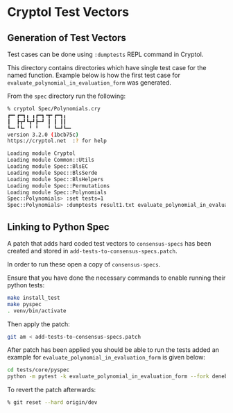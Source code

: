 # Cryptol Test Vectors

## Generation of Test Vectors
Test cases can be done using `:dumptests` REPL command in Cryptol.

This directory contains directories which have single test case for the named function. Example below is how the first test case for `evaluate_polynomial_in_evaluation_form` was generated.

From the `spec` directory run the following:

``` bash
% cryptol Spec/Polynomials.cry
┏━╸┏━┓╻ ╻┏━┓╺┳╸┏━┓╻
┃  ┣┳┛┗┳┛┣━┛ ┃ ┃ ┃┃
┗━╸╹┗╸ ╹ ╹   ╹ ┗━┛┗━╸
version 3.2.0 (1bcb75c)
https://cryptol.net  :? for help

Loading module Cryptol
Loading module Common::Utils
Loading module Spec::BlsEC
Loading module Spec::BlsSerde
Loading module Spec::BlsHelpers
Loading module Spec::Permutations
Loading module Spec::Polynomials
Spec::Polynomials> :set tests=1
Spec::Polynomials> :dumptests result1.txt evaluate_polynomial_in_evaluation_form
```

## Linking to Python Spec
A patch that adds hard coded test vectors to `consensus-specs` has been created and stored in `add-tests-to-consensus-specs.patch`.

In order to run these open a copy of `consensus-specs`.

Ensure that you have done the necessary commands to enable running their python tests:

```bash
make install_test
make pyspec
. venv/bin/activate
```

Then apply the patch:
```bash
git am < add-tests-to-consensus-specs.patch
```

After patch has been applied you should be able to run the tests added an example for `evaluate_polynomial_in_evaluation_form` is given below:
```bash
cd tests/core/pyspec
python -m pytest -k evaluate_polynomial_in_evaluation_form --fork deneb eth2spec
```

To revert the patch afterwards:
```bash
% git reset --hard origin/dev
```
